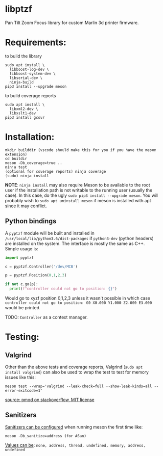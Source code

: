 # libptzf

Pan Tilt Zoom Focus library for custom Marlin 3d printer firmware.

# Requirements:

to build the library
```
sudo apt install \
  libboost-log-dev \
  libboost-system-dev \
  libserial-dev \
  ninja-build
pip3 install --upgrade meson
```

to build coverage reports
```
sudo apt install \
  libxml2-dev \
  libxslt1-dev
pip3 install gcovr
```

# Installation:

```
mkdir builddir (vscode should make this for you if you have the meson extension)
cd buildir
meson -Db_coverage=true ..
ninja test
(optional for coverage reports) ninja coverage
(sudo) ninja install
```

**NOTE**: `ninja install` may also require Meson to be available to the root user if
the installation path is not writable to the running user (usually the case).
In this case, do the ugly `sudo pip3 install --upgrade meson`. You will probably
wish to `sudo apt uninstall meson` if meson is installed with apt since it may
conflict.

## Python bindings

A `pyptzf` module will be built and installed in `/usr/local/lib/python3.6/dist-packages`
if `python3-dev` (python headers) are installed on the system. The interface is
mostly the same as C++. Simple usage is:

```python
import pyptzf

c = pyptzf.Controller('/dev/MCB')

p = pyptzf.Position(0,1,2,3)

if not c.go(p):
  print(f"controller could not go to position: {}")
```

Would go to xyzf position 0,1,2,3 unless it wasn't possible in which case 
`controller could not go to position: G0 X0.000 Y1.000 Z2.000 E3.000` would
be printed.

TODO: `Controller` as a context manager.

# Testing:

## Valgrind

Other than the above tests and coverage reports, Valgrind (`sudo apt install valgrind`) can also be used to
wrap the test to test for memory issues like this:

```
meson test --wrap='valgrind --leak-check=full --show-leak-kinds=all --error-exitcode=1'
```
[source: pmod on stackoverflow, MIT license](https://stackoverflow.com/questions/57734973/how-to-use-valgrind-with-meson)

## Sanitizers

[Sanitizers can be configured](https://mesonbuild.com/howtox.html)
when running meson the first time like:
```
meson -Db_sanitize=address (for ASan)
```
[Values can be](https://mesonbuild.com/Builtin-options.html#base-options):
`none, address, thread, undefined, memory, address, undefined`